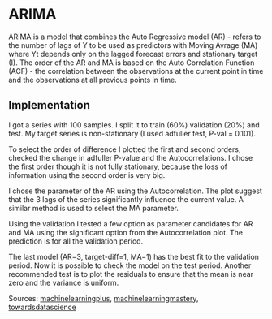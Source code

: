 # ARIMA
ARIMA is a model that combines the Auto Regressive model (AR) - refers to the number of lags of Y to be used as predictors 
with Moving Avrage (MA) where Yt depends only on the lagged forecast errors 
and stationary target (I).
The order of the AR and MA is based on the Auto Correlation Function (ACF) - the correlation between the observations at the current point in time and the observations at all previous points in time. 

## Implementation
I got a series with 100 samples. I split it to train (60%) validation (20%) and test.
My target series is non-stationary (I used adfuller test, P-val = 0.101).


To select the order of difference I plotted the first and second orders, checked the change in adfuller P-value and the Autocorrelations.
I chose the first order though it is not fully stationary, because the loss of information using the second order is very big. 




I chose the parameter of the AR using the Autocorrelation. The plot suggest that the 3 lags of the series significantly influence the current value. 
A similar method is used to select the MA parameter.



Using the validation I tested a few option as parameter candidates for AR and MA using the significant option from the Autocorrelation plot.
The prediction is for all the validation period. 

 


The last model (AR=3, target-diff=1, MA=1) has the best fit to the validation period. Now it is possible to check the model on the test period.
Another recommended test is to plot the residuals to ensure that the mean is near zero and the variance is uniform.


Sources: [machinelearningplus](https://www.machinelearningplus.com/time-series/arima-model-time-series-forecasting-python/), 
[machinelearningmastery](https://machinelearningmastery.com/arima-for-time-series-forecasting-with-python/), 
[towardsdatascience](https://towardsdatascience.com/machine-learning-part-19-time-series-and-autoregressive-integrated-moving-average-model-arima-c1005347b0d7)

